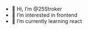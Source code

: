 - 👋 Hi, I’m @25Stroker
- 👀 I’m interested in frontend
- 🌱 I’m currently learning react

<!---
25Stroker/25Stroker is a ✨ special ✨ repository because its `README.md` (this file) appears on your GitHub profile.
You can click the Preview link to take a look at your changes.
--->
